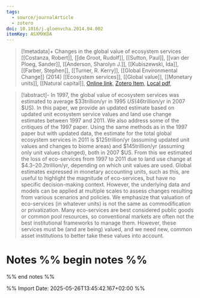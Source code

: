 ```yaml
---
tags:
  - source/journalArticle
  - zotero
doi: 10.1016/j.gloenvcha.2014.04.002
itemKey: ASXMXKDA
---
```

>[!metadata]+
> Changes in the global value of ecosystem services
> [[Costanza, Robert]], [[de Groot, Rudolf]], [[Sutton, Paul]], [[van der Ploeg, Sander]], [[Anderson, Sharolyn J.]], [[Kubiszewski, Ida]], [[Farber, Stephen]], [[Turner, R. Kerry]], 
> [[Global Environmental Change]] (2014)
> [[Ecosystem services]], [[Global value]], [[Monetary units]], [[Natural capital]], 
> [Online link](https://www.sciencedirect.com/science/article/pii/S0959378014000685), [Zotero Item](zotero://select/library/items/ASXMXKDA), [Local pdf](file://C:/Users/aburg/Documents/references/zotero/storage/CH6YRI46/Costanza2014_Changesglobal.pdf), 

>[!abstract]-
>In 1997, the global value of ecosystem services was estimated to average $33trillion/yr in 1995 $US ($46trillion/yr in 2007 $US). In this paper, we provide an updated estimate based on updated unit ecosystem service values and land use change estimates between 1997 and 2011. We also address some of the critiques of the 1997 paper. Using the same methods as in the 1997 paper but with updated data, the estimate for the total global ecosystem services in 2011 is $125trillion/yr (assuming updated unit values and changes to biome areas) and $145trillion/yr (assuming only unit values changed), both in 2007 $US. From this we estimated the loss of eco-services from 1997 to 2011 due to land use change at $4.3–20.2trillion/yr, depending on which unit values are used. Global estimates expressed in monetary accounting units, such as this, are useful to highlight the magnitude of eco-services, but have no specific decision-making context. However, the underlying data and models can be applied at multiple scales to assess changes resulting from various scenarios and policies. We emphasize that valuation of eco-services (in whatever units) is not the same as commodification or privatization. Many eco-services are best considered public goods or common pool resources, so conventional markets are often not the best institutional frameworks to manage them. However, these services must be (and are being) valued, and we need new, common asset institutions to better take these values into account.

# Notes %% begin notes %%

%% end notes %%




%% Import Date: 2025-05-26T13:45:42.167+02:00 %%
